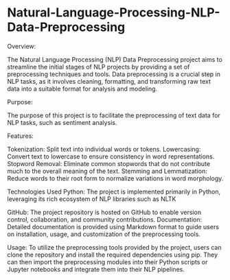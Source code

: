 # Natural-Language-Processing-NLP-Data-Preprocessing

Overview:

The Natural Language Processing (NLP) Data Preprocessing project aims to streamline the initial stages of NLP projects by providing a set of preprocessing techniques and tools. Data preprocessing is a crucial step in NLP tasks, as it involves cleaning, formatting, and transforming raw text data into a suitable format for analysis and modeling.

Purpose:

The purpose of this project is to facilitate the preprocessing of text data for NLP tasks, such as sentiment analysis.

Features:

Tokenization: Split text into individual words or tokens.
Lowercasing: Convert text to lowercase to ensure consistency in word representations.
Stopword Removal: Eliminate common stopwords that do not contribute much to the overall meaning of the text.
Stemming and Lemmatization: Reduce words to their root form to normalize variations in word morphology.

Technologies Used
Python: The project is implemented primarily in Python, leveraging its rich ecosystem of NLP libraries such as NLTK

GitHub: The project repository is hosted on GitHub to enable version control, collaboration, and community contributions.
Documentation: Detailed documentation is provided using Markdown format to guide users on installation, usage, and customization of the preprocessing tools.

Usage:
To utilize the preprocessing tools provided by the project, users can clone the repository and install the required dependencies using pip. They can then import the preprocessing modules into their Python scripts or Jupyter notebooks and integrate them into their NLP pipelines.
